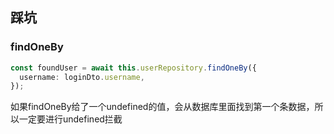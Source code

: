 ## 踩坑

### findOneBy

```ts
const foundUser = await this.userRepository.findOneBy({
  username: loginDto.username,
});
```

如果findOneBy给了一个undefined的值，会从数据库里面找到第一个条数据，所以一定要进行undefined拦截
